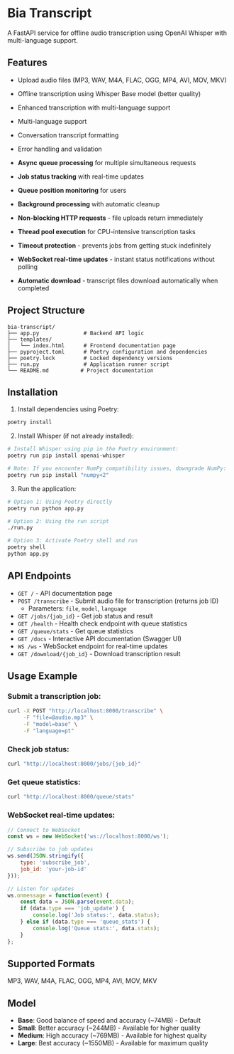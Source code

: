 # Bia Transcript

A FastAPI service for offline audio transcription using OpenAI Whisper with multi-language support.

## Features

- Upload audio files (MP3, WAV, M4A, FLAC, OGG, MP4, AVI, MOV, MKV)
- Offline transcription using Whisper Base model (better quality)
- Enhanced transcription with multi-language support

- Multi-language support
- Conversation transcript formatting
- Error handling and validation
- **Async queue processing** for multiple simultaneous requests
- **Job status tracking** with real-time updates
- **Queue position monitoring** for users
- **Background processing** with automatic cleanup
- **Non-blocking HTTP requests** - file uploads return immediately
- **Thread pool execution** for CPU-intensive transcription tasks
- **Timeout protection** - prevents jobs from getting stuck indefinitely
- **WebSocket real-time updates** - instant status notifications without polling
- **Automatic download** - transcript files download automatically when completed

## Project Structure

```
bia-transcript/
├── app.py              # Backend API logic
├── templates/
│   └── index.html      # Frontend documentation page
├── pyproject.toml      # Poetry configuration and dependencies
├── poetry.lock         # Locked dependency versions
├── run.py              # Application runner script
└── README.md          # Project documentation
```

## Installation

1. Install dependencies using Poetry:
```bash
poetry install
```

2. Install Whisper (if not already installed):
```bash
# Install Whisper using pip in the Poetry environment:
poetry run pip install openai-whisper

# Note: If you encounter NumPy compatibility issues, downgrade NumPy:
poetry run pip install "numpy<2"
```

3. Run the application:
```bash
# Option 1: Using Poetry directly
poetry run python app.py

# Option 2: Using the run script
./run.py

# Option 3: Activate Poetry shell and run
poetry shell
python app.py
```

## API Endpoints

- `GET /` - API documentation page
- `POST /transcribe` - Submit audio file for transcription (returns job ID)
  - Parameters: `file`, `model`, `language`
- `GET /jobs/{job_id}` - Get job status and result
- `GET /health` - Health check endpoint with queue statistics
- `GET /queue/stats` - Get queue statistics
- `GET /docs` - Interactive API documentation (Swagger UI)
- `WS /ws` - WebSocket endpoint for real-time updates
- `GET /download/{job_id}` - Download transcription result

## Usage Example

### Submit a transcription job:
```bash
curl -X POST "http://localhost:8000/transcribe" \
     -F "file=@audio.mp3" \
     -F "model=base" \
     -F "language=pt"
```

### Check job status:
```bash
curl "http://localhost:8000/jobs/{job_id}"
```

### Get queue statistics:
```bash
curl "http://localhost:8000/queue/stats"
```

### WebSocket real-time updates:
```javascript
// Connect to WebSocket
const ws = new WebSocket('ws://localhost:8000/ws');

// Subscribe to job updates
ws.send(JSON.stringify({
    type: 'subscribe_job',
    job_id: 'your-job-id'
}));

// Listen for updates
ws.onmessage = function(event) {
    const data = JSON.parse(event.data);
    if (data.type === 'job_update') {
        console.log('Job status:', data.status);
    } else if (data.type === 'queue_stats') {
        console.log('Queue stats:', data.stats);
    }
};
```

## Supported Formats

MP3, WAV, M4A, FLAC, OGG, MP4, AVI, MOV, MKV

## Model

- **Base**: Good balance of speed and accuracy (~74MB) - Default
- **Small**: Better accuracy (~244MB) - Available for higher quality
- **Medium**: High accuracy (~769MB) - Available for highest quality
- **Large**: Best accuracy (~1550MB) - Available for maximum quality 